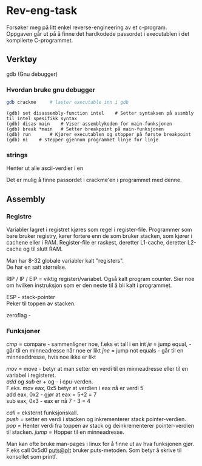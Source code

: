 # Rev-eng-task 

Forsøker meg på litt enkel reverse-engineering av et c-program.  
Oppgaven går ut på å finne det hardkodede passordet i executablen i det kompilerte C-programmet.

## Verktøy  

gdb (Gnu debugger)


### Hvordan bruke gnu debugger  

```sh
gdb crackme 	# laster executable inn i gdb
```

```GDB
(gdb) set disassembly-function intel	# Setter syntaksen på assmbly til intel spesifikk syntax
(gdb) disas main	# Viser assemblykoden for main-funksjonen  
(gdb) break *main	# Setter breakpoint på main-funksjonen  
(gdb) run 		# Kjører executablen og stopper på første breakpoint  
(gdb) ni	# stepper gjennom programmet linje for linje
```

### strings

Henter ut alle ascii-verdier i en 

Det er mulig å finne passordet i crackme'en i programmet med denne.  

## Assembly  

### Registre  

Variabler lagret i registret kjøres som regel i register-file.
Programmer som bare bruker registry, kører fortere enn de som bruker stacken, som kjører i cachene eller i RAM.
Register-file er raskest, deretter L1-cache, deretter L2-cache og til slutt RAM.  

Man har 8-32 globale variabler kalt "registers".   
De har en satt størrelse.  

RIP / IP / EIP = viktig registeri/variabel.
Også kalt program counter. 
Sier noe om hvilken instruksjon som er den neste til å bli kalt i programmet.

ESP - stack-pointer  
Peker til toppen av stacken.  

zeroflag - 

### Funksjoner  

_cmp_ = compare  -  sammenligner noe, f.eks et tall i en int
_je_ = jump equal, - går til en minneadresse når noe er likt
_jne_ = jump not equals - går til en minneaddresse, hvis noe ikke er likt

_mov_ = move - betyr at man setter en verdi til en minneadresse eller til en variabel i registeret.  
_add_ og _sub_ er + og - i cpu-verden.  
F.eks. mov eax, 0x5  betyr at verdien i eax nå er verdi 5  
add eax, 0x2 - gjør at eax = 5+2 = 7  
sub eax, 0x3 - eax er nå 7 - 3 = 4  

_call_ = eksternt funksjonskall.   
_push_ = setter en verdi i stacken og inkrementerer stack pointer-verdien.  
_pop_ = Henter verdi fra toppen av stack og deinkrementerer pointer-verdien til stacken. 
_jump_ = Hopper til en minneadresse.  

 Man kan ofte bruke man-pages i linux for å finne ut av hva funksjonen gjør. F.eks call 0x5d0 <puts@plt> bruker puts-metoden. Som betyr å skrive til konsollet som printf.

